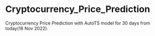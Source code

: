 # Cryptocurrency_Price_Prediction
Cryptocurrency Price Prediction with AutoTS model for 30 days from today(18 Nov 2022).
